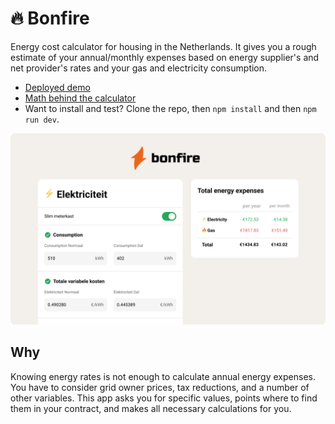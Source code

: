 # 🔥 Bonfire

Energy cost calculator for housing in the Netherlands. It gives you a rough estimate of your annual/monthly expenses based on energy supplier's and net provider's rates and your gas and electricity consumption.

- [Deployed demo](https://srgprp-bonfire.herokuapp.com/)
- [Math behind the calculator](./docs/math.md)
- Want to install and test? Clone the repo, then `npm install` and then `npm run dev`.

![cover](./docs/img/cover.png)

## Why

Knowing energy rates is not enough to calculate annual energy expenses. You have to consider grid owner prices, tax reductions, and a number of other variables. This app asks you for specific values, points where to find them in your contract, and makes all necessary calculations for you.
